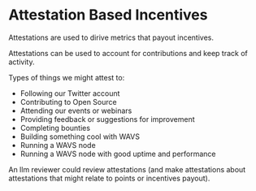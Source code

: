 # Attestation Based Incentives

Attestations are used to dirive metrics that payout incentives.

Attestations can be used to account for contributions and keep track of activity.

Types of things we might attest to:
- Following our Twitter account
- Contributing to Open Source
- Attending our events or webinars
- Providing feedback or suggestions for improvement
- Completing bounties
- Building something cool with WAVS
- Running a WAVS node
- Running a WAVS node with good uptime and performance



An llm reviewer could review attestations (and make attestations about attestations that might relate to points or incentives payout).
